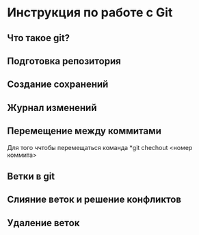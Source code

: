 # Инструкция по работе с Git

## Что такое git?

## Подготовка репозитория

## Создание сохранений


## Журнал изменений


## Перемещение между коммитами
Для того ччтобы перемещаться команда *git chechout <номер коммита>
## Ветки в git

## Слияние веток и решение конфликтов

## Удаление веток